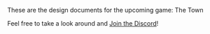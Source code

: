 These are the design documents for the upcoming game: The Town

Feel free to take a look around and [Join the Discord](https://discord.gg/b36nu59JBr)!
